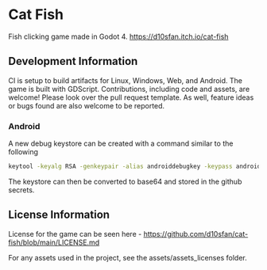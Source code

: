 # Cat Fish

Fish clicking game made in Godot 4. https://d10sfan.itch.io/cat-fish

## Development Information

CI is setup to build artifacts for Linux, Windows, Web, and Android. The game is built with GDScript. Contributions, including code and assets, are welcome! Please look over the pull request template. As well, feature ideas or bugs found are also welcome to be reported.

### Android

A new debug keystore can be created with a command similar to the following

```bash
keytool -keyalg RSA -genkeypair -alias androiddebugkey -keypass android -keystore debug.keystore -storepass android -dname "CN=Android Debug,O=Android,C=US" -validity 9999 -deststoretype pkcs12
```

The keystore can then be converted to base64 and stored in the github secrets.

## License Information

License for the game can be seen here - https://github.com/d10sfan/cat-fish/blob/main/LICENSE.md

For any assets used in the project, see the assets/assets_licenses folder.

